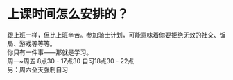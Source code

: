 # 上课时间怎么安排的？

跟上班一样，但比上班辛苦。参加骑士计划，可能意味着你要拒绝无效的社交、饭局、游戏等等等。  
你只有一件事——那就是学习。  
周一~周五 8点30 - 17点30  自习18点30 - 22点  
另：周六全天强制自习  
